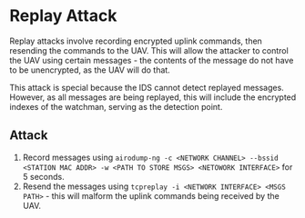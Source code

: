 # Replay Attack

Replay attacks involve recording encrypted uplink commands, then resending the commands to the UAV.
This will allow the attacker to control the UAV using certain messages - the contents of the message do not have to be unencrypted, as the UAV will do that.

This attack is special because the IDS cannot detect replayed messages.
However, as all messages are being replayed, this will include the encrypted indexes of the watchman, serving as the detection point.

## Attack

1. Record messages using `airodump-ng -c <NETWORK CHANNEL> --bssid <STATION MAC ADDR> -w <PATH TO STORE MSGS> <NETOWORK INTERFACE>` for 5 seconds.
2. Resend the messages using `tcpreplay -i <NETWORK INTERFACE> <MSGS PATH>` - this will malform the uplink commands being received by the UAV.
